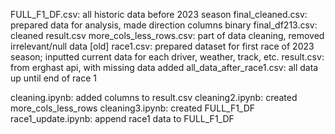 FULL_F1_DF.csv: all historic data before 2023 season 
final_cleaned.csv: prepared data for analysis, made direction columns binary
final_df213.csv: cleaned result.csv
more_cols_less_rows.csv: part of data cleaning, removed irrelevant/null data [old]
race1.csv: prepared dataset for first race of 2023 season; inputted current data for each driver, weather, track, etc.
result.csv: from erghast api, with missing data added
all_data_after_race1.csv: all data up until end of race 1

cleaning.ipynb: added columns to result.csv
cleaning2.ipynb: created more_cols_less_rows
cleaning3.ipynb: created FULL_F1_DF
race1_update.ipynb: append race1 data to FULL_F1_DF
